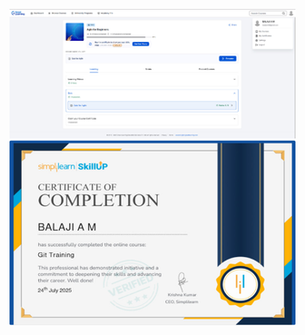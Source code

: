 ![image alt](https://github.com/Balaji0803/5010321_BALAJI_A.M/blob/a2da8d86c66333f5931b7582bc97ad614da86755/SDLC/Screenshot%202025-07-23%20214339.jpg)
![image alt](https://github.com/Balaji0803/5010321_BALAJI_A.M/blob/06516e658a292bd1ddd8e82b7676858c9f8ccf5e/GIT/Screenshot%202025-07-24%20102147.jpg)
